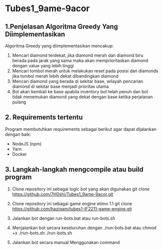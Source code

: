 # Tubes1_9ame-9acor
## 1.Penjelasan Algoritma Greedy Yang Diimplementasikan
Algoritma Greedy yang diimplementasikan mencakup:
1) Mencari diamond terdekat, jika diamond merah dan diamond biru berada pada jarak yang sama maka akan memprioritaskan diamond dengan value yang lebih tinggi
2) Mencari tombol merah untuk melakukan reset pada posisi dan diamonds jika tombol merah lebih dekat dibandingkan diamond
3) Mencari diamond yang berada di sekitar base, wilayah pencarian diamond di sekitar base menjadi prioritas utama
4) Bot akan kembali ke base apabila inventory bot telah penuh dan bot tidak menemukan diamond yang dekat dengan base ketika perjalanan pulang

## 2. Requirements tertentu
Program membutuhkan requirements sebagai berikut agar dapat dijalankan dengan baik:
- NodeJS (npm)
- Yarn
- Docker 

## 3. Langkah-langkah mengcompile atau build program
1. Clone repository ini sebagai logic bot yang akan digunakan
   git clone https://github.com/7H0shi/Tubes1_9ame-9acor.git

2. Clone repository ini sebagai game engine etimo 1.1
   git clone https://github.com/haziqam/tubes1-IF2211-game-engine.git

3. Jalankan bot dengan run-bots.bat atau run-bots.sh
   
4. Menjalankan bot secara keseluruhan dengan
   ./run-bots.bat
   atau
   chmod +x ./run-bots.sh
   ./run-bots.sh
   
5. Jalankan bot secara manual
   Menggunakan command
   
